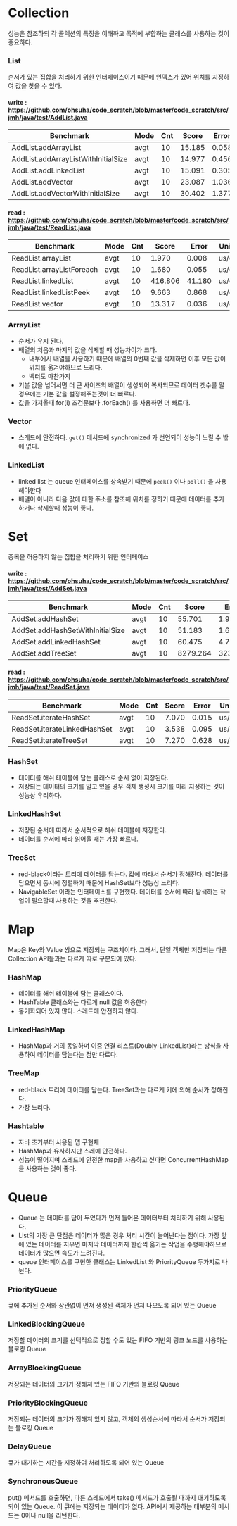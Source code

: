# Collection
성능은 참조하되 각 콜렉션의 특징을 이해하고 목적에 부합하는 클래스를 사용하는 것이 중요하다.

### List
순서가 있는 집합을 처리하기 위한 인터페이스이기 때문에 인덱스가 있어 위치를 지정하여 값을 찾을 수 있다.
#### write : https://github.com/ohsuha/code_scratch/blob/master/code_scratch/src/jmh/java/test/AddList.java
| Benchmark                           | Mode | Cnt | Score  | Error | Units |
|-------------------------------------|------|-----|--------|-------|-------|
| AddList.addArrayList                | avgt | 10  | 15.185 | 0.058 | us/op |
| AddList.addArrayListWithInitialSize | avgt | 10  | 14.977 | 0.456 | us/op |
| AddList.addLinkedList               | avgt | 10  | 15.091 | 0.305 | us/op |
| AddList.addVector                   | avgt | 10  | 23.087 | 1.036 | us/op |
| AddList.addVectorWithInitialSize    | avgt | 10  | 30.402 | 1.377 | us/op |
#### read : https://github.com/ohsuha/code_scratch/blob/master/code_scratch/src/jmh/java/test/ReadList.java

| Benchmark               | Mode | Cnt | Score   | Error  | Units |
|-------------------------|------|-----|---------|--------|-------|
| ReadList.arrayList      | avgt | 10  | 1.970   | 0.008  | us/op |
| ReadList.arrayListForeach | avgt | 10  | 1.680   | 0.055  | us/op |
| ReadList.linkedList     | avgt | 10  | 416.806 | 41.180 | us/op |
| ReadList.linkedListPeek | avgt | 10  | 9.663   | 0.868  | us/op |
| ReadList.vector         | avgt | 10  | 13.317  | 0.036  | us/op |

### ArrayList
- 순서가 유지 된다.
- 배열의 처음과 마지막 값을 삭제할 때 성능차이가 크다.
  - 내부에서 배열을 사용하기 때문에 배열의 0번째 값을 삭제하면 이후 모든 값이 위치를 옮겨야하므로 느리다.
  - 벡터도 마찬가지
- 기본 값을 넘어서면 더 큰 사이즈의 배열이 생성되어 복사되므로 데이터 갯수를 알 경우에는 기본 값을 설정해주는것이 더 빠르다.
- 값을 가져올때 for(i) 조건문보다 .forEach() 를 사용하면 더 빠르다.
### Vector
- 스레드에 안전하다. `get()` 메서드에 synchronized 가 선언되어 성능이 느릴 수 밖에 없다.
### LinkedList
- linked list 는 queue 인터페이스를 상속받기 때문에 `peek()` 이나 `poll()` 을 사용해야한다
- 배열이 아니라 다음 값에 대한 주소를 참조해 위치를 정하기 때문에 데이터를 추가하거나 삭제할때 성능이 좋다.

# Set
중복을 허용하지 않는 집합을 처리하기 위한 인터페이스
#### write : https://github.com/ohsuha/code_scratch/blob/master/code_scratch/src/jmh/java/test/AddSet.java
| Benchmark                        | Mode | Cnt | Score    | Error   | Units |
|----------------------------------|------|-----|----------|---------|-------|
| AddSet.addHashSet                | avgt | 10  | 55.701   | 1.981   | us/op |
| AddSet.addHashSetWithInitialSize | avgt | 10  | 51.183   | 1.629   | us/op |
| AddSet.addLinkedHashSet          | avgt | 10  | 60.475   | 4.723   | us/op |
| AddSet.addTreeSet                | avgt | 10  | 8279.264 | 323.274 | us/op |

#### read : https://github.com/ohsuha/code_scratch/blob/master/code_scratch/src/jmh/java/test/ReadSet.java
| Benchmark                    | Mode | Cnt | Score | Error | Units |
|------------------------------|------|-----|-------|-------|-------|
| ReadSet.iterateHashSet       | avgt | 10  | 7.070 | 0.015 | us/op |
| ReadSet.iterateLinkedHashSet | avgt | 10  | 3.538 | 0.095 | us/op |
| ReadSet.iterateTreeSet       | avgt | 10  | 7.270 | 0.628 | us/op |

### HashSet
- 데이터를 해쉬 테이블에 담는 클래스로 순서 없이 저장된다.
- 저장되는 데이터의 크기를 알고 있을 경우 객체 생성시 크기를 미리 지정하는 것이 성능상 유리하다.
### LinkedHashSet
- 저장된 순서에 따라서 순서적으로 해쉬 테이블에 저장한다.
- 데이터를 순서에 따라 읽어올 때는 가장 빠르다.
### TreeSet
- red-black이라는 트리에 데이터를 담는다. 값에 따라서 순서가 정해진다. 데이터를 담으면서 동시에 정렬하기 때문에 HashSet보다 성능상 느리다.
- NavigableSet 이라는 인터페이스를 구현했다. 데이터를 순서에 따라 탐색하는 작업이 필요할때 사용하는 것을 추천한다.

# Map
Map은 Key와 Value 쌍으로 저장되는 구조체이다. 그래서, 단일 객체만 저장되는 다른 Collection API들과는 다르게 따로 구분되어 있다.
### HashMap
- 데이터를 해쉬 테이블에 담는 클래스이다.
- HashTable 클래스와는 다르게 null 값을 허용한다
- 동기화되어 있지 않다. 스레드에 안전하지 않다.
### LinkedHashMap
- HashMap과 거의 동일하며 이중 연결 리스트(Doubly-LinkedList)라는 방식을 사용하여 데이터를 담는다는 점만 다르다.
### TreeMap
- red-black 트리에 데이터를 담는다. TreeSet과는 다르게 키에 의해 순서가 정해진다.
- 가장 느리다.
### Hashtable
- 자바 초기부터 사용된 맵 구현체
- HashMap과 유사하지만 스레에 안전하다.
- 성능이 떨어지며 스레드에 안전한 map을 사용하고 싶다면 ConcurrentHashMap을 사용하는 것이 좋다.

# Queue
- Queue 는 데이터를 담아 두었다가 먼저 들어온 데이터부터 처리하기 위해 사용된다.
- List의 가장 큰 단점은 데이터가 많은 경우 처리 시간이 늘어난다는 점이다. 가장 앞에 있는 데이터를 지우면 마지막 데이터까지 한칸씩 옮기는 작업을 수행해야하므로 데이터가 많으면 속도가 느려진다.
- queue 인터페이스를 구현한 클래스는 LinkedList 와 PriorityQueue 두가지로 나뉜다.

### PriorityQueue
큐에 추가된 순서와 상관없이 먼저 생성된 객체가 먼저 나오도록 되어 있는 Queue
### LinkedBlockingQueue
저장할 데이터의 크기를 선택적으로 정할 수도 있는 FIFO 기반의 링크 노드를 사용하는 블로킹 Queue
### ArrayBlockingQueue
저장되는 데이터의 크기가 정해져 있는 FIFO 기반의 블로킹 Queue
### PriorityBlockingQueue
저장되는 데이터의 크기가 정해져 있지 않고, 객체의 생성순서에 따라서 순서가 저장되는 블로킹 Queue
### DelayQueue
큐가 대기하는 시간을 지정하여 처리하도록 되어 있는 Queue
### SynchronousQueue
put() 메서드를 호출하면, 다른 스레드에서 take() 메서드가 호출될 때까지 대기하도록 되어 있는 Queue. 이 큐에는 저장되는 데이터가 없다. API에서 제공하는 대부분의 메서드는 0이나 null을 리턴한다.